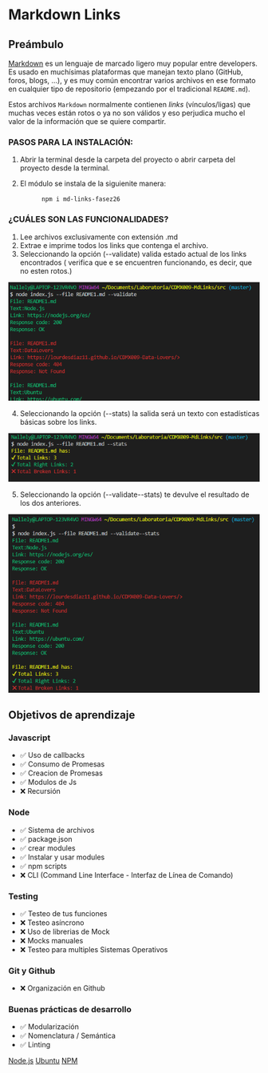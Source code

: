# Markdown Links

## Preámbulo

[Markdown](https://es.wikipedia.org/wiki/Markdown) es un lenguaje de marcado
ligero muy popular entre developers. Es usado en muchísimas plataformas que
manejan texto plano (GitHub, foros, blogs, ...), y es muy común
encontrar varios archivos en ese formato en cualquier tipo de repositorio
(empezando por el tradicional `README.md`).

Estos archivos `Markdown` normalmente contienen _links_ (vínculos/ligas) que
muchas veces están rotos o ya no son válidos y eso perjudica mucho el valor de
la información que se quiere compartir.

### PASOS PARA LA INSTALACIÓN:

1. Abrir la terminal desde la carpeta del proyecto o abrir carpeta del proyecto desde la terminal.

2. El módulo se instala de la siguienite manera:

             npm i md-links-fasez26

### ¿CUÁLES SON LAS FUNCIONALIDADES?

1. Lee  archivos exclusivamente con extensión .md
2. Extrae e imprime todos los links que contenga el archivo.
3. Seleccionando la opción (--validate) valida estado actual de los links encontrados (  verifica que e se encuentren funcionando, es decir, que no esten rotos.)

![Validate](/images/validate.png)

4. Seleccionando la opción (--stats) la salida será un texto con estadísticas básicas sobre los links.

![Stats](/images/stats.png)

5. Seleccionando la opción (--validate--stats) te devulve el resultado de los dos anteriores.

![validateStats](/images/valiStats.png)

## Objetivos de aprendizaje

### Javascript
- ✅ Uso de callbacks
- ✅ Consumo de Promesas
- ✅ Creacion de Promesas
- ✅ Modulos de Js
- ❌ Recursión

### Node
- ✅ Sistema de archivos
- ✅ package.json
- ✅ crear modules
- ✅ Instalar y usar modules
- ✅ npm scripts
- ❌ CLI (Command Line Interface - Interfaz de Línea de Comando)

### Testing
- ✅ Testeo de tus funciones
- ❌ Testeo asíncrono
- ❌ Uso de librerias de Mock
- ❌ Mocks manuales
- ❌ Testeo para multiples Sistemas Operativos

### Git y Github
- ❌ Organización en Github

### Buenas prácticas de desarrollo
- ✅ Modularización
- ✅ Nomenclatura / Semántica
- ✅ Linting



[Node.js](https://nodejs.org/es/) 
[Ubuntu](https://ubuntu.com/) 
[NPM](https://lourdesdiaz11.github.io/CDMX009-Data-Lovers/>)